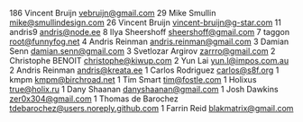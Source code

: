    186	Vincent Bruijn <vebruijn@gmail.com>
    29	Mike Smullin <mike@smullindesign.com>
    26	Vincent Bruijn <vincent-bruijn@g-star.com>
    11	andris9 <andris@node.ee>
     8	Ilya Sheershoff <sheershoff@gmail.com>
     7	taggon <root@funnyfog.net>
     4	Andris Reinman <andris.reinman@gmail.com>
     3	Damian Senn <damian.senn@gmail.com>
     3	Svetlozar Argirov <zarrro@gmail.com>
     2	Christophe BENOIT <christophe@kiwup.com>
     2	Yun Lai <yun.l@impos.com.au>
     2	Andris Reinman <andris@kreata.ee>
     1	Carlos Rodriguez <carlos@s8f.org>
     1	kmpm <kmpm@birchroad.net>
     1	Tim Smart <tim@fostle.com>
     1	Holixus <true@holix.ru>
     1	Dany Shaanan <danyshaanan@gmail.com>
     1	Josh Dawkins <zer0x304@gmail.com>
     1	Thomas de Barochez <tdebarochez@users.noreply.github.com>
     1	Farrin Reid <blakmatrix@gmail.com>
